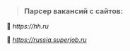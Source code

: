 > ### Парсер вакансий с сайтов:        

:snake: _https://hh.ru_

:snake: _https://russia.superjob.ru_
